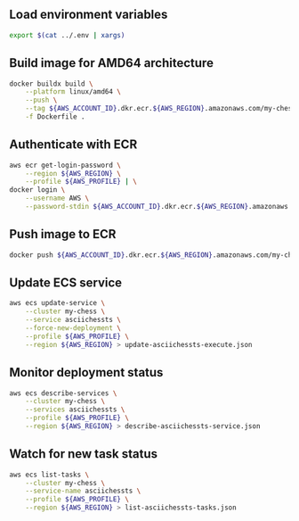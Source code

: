 ## Load environment variables
```bash
export $(cat ../.env | xargs)
```

## Build image for AMD64 architecture

```bash
docker buildx build \
    --platform linux/amd64 \
    --push \
    --tag ${AWS_ACCOUNT_ID}.dkr.ecr.${AWS_REGION}.amazonaws.com/my-chess-asciichessts:latest \
    -f Dockerfile .
```

## Authenticate with ECR
```bash
aws ecr get-login-password \
    --region ${AWS_REGION} \
    --profile ${AWS_PROFILE} | \
docker login \
    --username AWS \
    --password-stdin ${AWS_ACCOUNT_ID}.dkr.ecr.${AWS_REGION}.amazonaws.com
```

## Push image to ECR

```bash
docker push ${AWS_ACCOUNT_ID}.dkr.ecr.${AWS_REGION}.amazonaws.com/my-chess-asciichessts:latest
```

## Update ECS service

```bash
aws ecs update-service \
    --cluster my-chess \
    --service asciichessts \
    --force-new-deployment \
    --profile ${AWS_PROFILE} \
    --region ${AWS_REGION} > update-asciichessts-execute.json
```

## Monitor deployment status

```bash
aws ecs describe-services \
    --cluster my-chess \
    --services asciichessts \
    --profile ${AWS_PROFILE} \
    --region ${AWS_REGION} > describe-asciichessts-service.json
```

## Watch for new task status
```bash
aws ecs list-tasks \
    --cluster my-chess \
    --service-name asciichessts \
    --profile ${AWS_PROFILE} \
    --region ${AWS_REGION} > list-asciichessts-tasks.json
```

